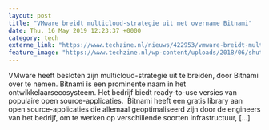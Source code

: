 ```yaml
---
layout: post
title: "VMware breidt multicloud-strategie uit met overname Bitnami"
date: Thu, 16 May 2019 12:23:37 +0000
category: tech
externe_link: "https://www.techzine.nl/nieuws/422953/vmware-breidt-multicloud-strategie-uit-met-overname-bitnami.html"
feature_image: "https://www.techzine.nl/wp-content/uploads/2018/06/shutterstock_233148220.jpg"
---
```


VMware heeft besloten zijn multicloud-strategie uit te breiden, door Bitnami over te nemen. Bitnami is een prominente naam in het ontwikkelaarsecosysteem. Het bedrijf biedt ready-to-use versies van populaire open source-applicaties.  Bitnami heeft een gratis library aan open source-applicaties die allemaal geoptimaliseerd zijn door de engineers van het bedrijf, om te werken op verschillende soorten infrastructuur, [&#8230;]
